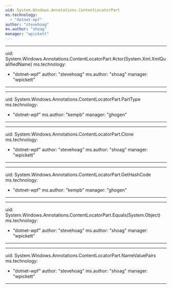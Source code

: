 ```yaml
---
uid: System.Windows.Annotations.ContentLocatorPart
ms.technology: 
  - "dotnet-wpf"
author: "stevehoag"
ms.author: "shoag"
manager: "wpickett"
---
```


---
uid: System.Windows.Annotations.ContentLocatorPart.#ctor(System.Xml.XmlQualifiedName)
ms.technology: 
  - "dotnet-wpf"
author: "stevehoag"
ms.author: "shoag"
manager: "wpickett"
---

---
uid: System.Windows.Annotations.ContentLocatorPart.PartType
ms.technology: 
  - "dotnet-wpf"
ms.author: "kempb"
manager: "ghogen"
---

---
uid: System.Windows.Annotations.ContentLocatorPart.Clone
ms.technology: 
  - "dotnet-wpf"
author: "stevehoag"
ms.author: "shoag"
manager: "wpickett"
---

---
uid: System.Windows.Annotations.ContentLocatorPart.GetHashCode
ms.technology: 
  - "dotnet-wpf"
ms.author: "kempb"
manager: "ghogen"
---

---
uid: System.Windows.Annotations.ContentLocatorPart.Equals(System.Object)
ms.technology: 
  - "dotnet-wpf"
author: "stevehoag"
ms.author: "shoag"
manager: "wpickett"
---

---
uid: System.Windows.Annotations.ContentLocatorPart.NameValuePairs
ms.technology: 
  - "dotnet-wpf"
author: "stevehoag"
ms.author: "shoag"
manager: "wpickett"
---
